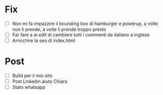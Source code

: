 # Fix
- [ ] Non mi fa impazzire il bounding box di hamburger e powerup, a volte non li prende, a volte li prende troppo presto
- [ ] Far fare a ai edit di cambiare tutti i commenti da italiano a inglese
- [ ] Arricchire la seo di index.html

# Post
- [ ] Build per il mio sito
- [ ] Post Linkedin aiuto Chiara
- [ ] Stato whatsapp